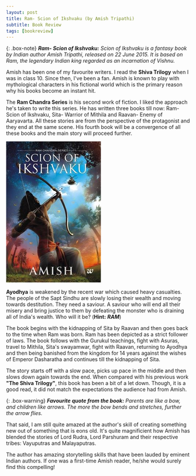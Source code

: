 ```yaml
---
layout: post
title: Ram- Scion of Ikshvaku (by Amish Tripathi)
subtitle: Book Review 
tags: [bookreview]
---
```


{: .box-note}
***Ram- Scion of Ikshvaku:*** *Scion of Ikshvaku is a fantasy book by Indian author Amish Tripathi, released on 22 June 2015. It is based on Ram, the legendary Indian king regarded as an incarnation of Vishnu.*

Amish has been one of my favourite writers. I read the **Shiva Trilogy** when I was in class 10. Since then, I've been a fan. Amish is known to play with mythological characters in his fictional world which is the primary reason why his books become an instant hit.

The **Ram Chandra Series** is his second work of fiction. I liked the approach he's taken to write this series. He has written three books till now: Ram- Scion of Ikshvaku, Sita- Warrior of Mithila and Raavan- Enemy of Aaryavarta. All these stories are from the perspective of the protagonist and they end at the same scene. His fourth book will be a convergence of all these books and the main story will proceed further. 

<img src="/books/images/scion.jpg" alt="Ram-Scion of Ikshvaku"/>

**Ayodhya** is weakened by the recent war which caused heavy casualties. The people of the Sapt Sindhu are slowly losing their wealth and moving towards destitution. They need a saviour. A saviour who will end all their misery and bring justice to them by defeating  the monster who is draining all of India's wealth. Who will it be? (**Hint:** ***RAM***)

The book begins with the kidnapping of Sita by Raavan and then goes back to the time when Ram was born. Ram has been depicted as a strict follower of laws. The book follows with the Gurukul teachings, fight with Asuras, travel to Mithila, Sita's swayamwar, fight with Raavan, returning to Ayodhya and then being banished from the kingdom for 14 years against the wishes of Emperor Dasharatha and continues till the kidnapping of Sita.

The story starts off with a slow pace, picks up pace in the middle and then slows down again towards the end. When compared with his previous work **"The Shiva Trilogy"**, this book has been a bit of a let down. Though, it is a good read, it did not match the expectations the audience had from Amish.

{: .box-warning}
***Favourite quote from the book:*** *Parents are like a bow, and children like arrows. The more the bow bends and stretches, further the arrow flies.*

That said, I am still quite amazed at the author's skill of creating something new out of something that is eons old. It's quite magnificient how Amish has blended the stories of Lord Rudra, Lord Parshuram and their respective tribes: Vayuputras and Malayaputras.

The author has amazing storytelling skills that have been lauded by eminent Indian authors. If one was a first-time Amish reader, he/she would surely find this compelling!
